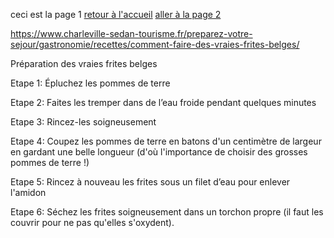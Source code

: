 ceci est la page 1
[retour à l'accueil](index.md)
[aller à la page 2](page2.md)

https://www.charleville-sedan-tourisme.fr/preparez-votre-sejour/gastronomie/recettes/comment-faire-des-vraies-frites-belges/

Préparation des vraies frites belges

Etape 1: Épluchez les pommes de terre

Etape 2: Faites les tremper dans de l’eau froide pendant quelques minutes

Etape 3: Rincez-les soigneusement

Etape 4: Coupez les pommes de terre en batons d'un centimètre de largeur en gardant une belle longueur (d'où l'importance de choisir des grosses pommes de terre !)

Etape 5: Rincez à nouveau les frites sous un filet d’eau pour enlever l'amidon

Etape 6: Séchez les frites soigneusement dans un torchon propre (il faut les couvrir pour ne pas qu'elles s'oxydent).
